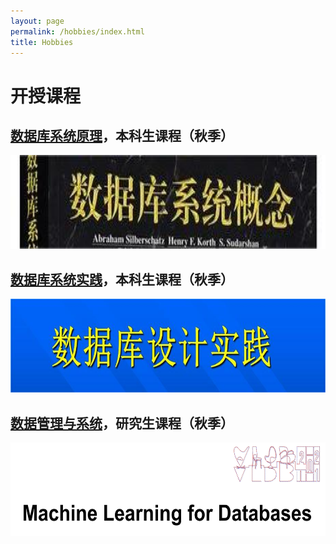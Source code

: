 ```yaml
---
layout: page
permalink: /hobbies/index.html
title: Hobbies
---
```


# 开授课程

## [数据库系统原理](https://yuewj123.github.io/file/course3.pdf)，本科生课程（秋季）

<left>
<img src="./images/course1.JPG" width="1000em" height="150em">
</left>

<br>

## [数据库系统实践](https://yuewj123.github.io/file/course3.pdf)，本科生课程（秋季）

<left>
<img src="./images/course2.JPG" width="1000em" height="150em">
</left>

<br>

## [数据管理与系统](https://yuewj123.github.io/file/course3.pdf)，研究生课程（秋季）

<left>
<img src="./images/course3.png" width="1000em" height="150em">
</left>

